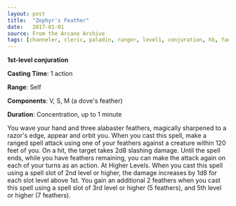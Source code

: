 ```yaml
---
layout: post
title:  "Zephyr's Feather"
date:   2017-01-01
source: From the Arcane Archive
tags: [channeler, cleric, paladin, ranger, level1, conjuration, hb, fan]
---
```


**1st-level conjuration**

**Casting Time**: 1 action

**Range**: Self

**Components**: V, S, M (a dove's feather)

**Duration**: Concentration, up to 1 minute

You wave your hand and three alabaster feathers, magically sharpened to a razor's edge, appear and orbit you. When you cast this spell, make a ranged spell attack using one of your feathers against a creature within 120 feet of you. On a hit, the target takes 2d8 slashing damage. Until the spell ends, while you have feathers remaining, you can make the attack again on each of your turns as an action.
At Higher Levels. When you cast this spell using a spell slot of 2nd level or higher, the damage increases by 1d8 for each slot level above 1st. You gain an additional 2 feathers when you cast this spell using a spell slot of 3rd level or higher (5 feathers), and 5th level or higher (7 feathers).
